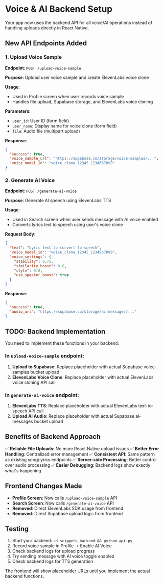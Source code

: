 # Voice & AI Backend Setup

Your app now uses the backend API for all voice/AI operations instead of handling uploads directly in React Native.

## New API Endpoints Added

### 1. Upload Voice Sample
**Endpoint**: `POST /upload-voice-sample`

**Purpose**: Upload user voice sample and create ElevenLabs voice clone

**Usage**: 
- Used in Profile screen when user records voice sample
- Handles file upload, Supabase storage, and ElevenLabs voice cloning

**Parameters**:
- `user_id`: User ID (form field)
- `user_name`: Display name for voice clone (form field)  
- `file`: Audio file (multipart upload)

**Response**:
```json
{
  "success": true,
  "voice_sample_url": "https://supabase.co/storage/voice-samples/...",
  "voice_model_id": "voice_clone_12345_1234567890"
}
```

### 2. Generate AI Voice
**Endpoint**: `POST /generate-ai-voice`

**Purpose**: Generate AI speech using ElevenLabs TTS

**Usage**:
- Used in Search screen when user sends message with AI voice enabled
- Converts lyrics text to speech using user's voice clone

**Request Body**:
```json
{
  "text": "Lyric text to convert to speech",
  "voice_model_id": "voice_clone_12345_1234567890",
  "voice_settings": {
    "stability": 0.75,
    "similarity_boost": 0.8,
    "style": 0.0,
    "use_speaker_boost": true
  }
}
```

**Response**:
```json
{
  "success": true,
  "audio_url": "https://supabase.co/storage/ai-messages/..."
}
```

## TODO: Backend Implementation

You need to implement these functions in your backend:

### In `upload-voice-sample` endpoint:
1. **Upload to Supabase**: Replace placeholder with actual Supabase voice-samples bucket upload
2. **ElevenLabs Voice Clone**: Replace placeholder with actual ElevenLabs voice cloning API call

### In `generate-ai-voice` endpoint:
1. **ElevenLabs TTS**: Replace placeholder with actual ElevenLabs text-to-speech API call
2. **Upload AI Audio**: Replace placeholder with actual Supabase ai-messages bucket upload

## Benefits of Backend Approach

✅ **Reliable File Uploads**: No more React Native upload issues
✅ **Better Error Handling**: Centralized error management
✅ **Consistent API**: Same pattern as existing song/lyrics endpoints
✅ **Server-side Processing**: Better control over audio processing
✅ **Easier Debugging**: Backend logs show exactly what's happening

## Frontend Changes Made

- **Profile Screen**: Now calls `/upload-voice-sample` API
- **Search Screen**: Now calls `/generate-ai-voice` API  
- **Removed**: Direct ElevenLabs SDK usage from frontend
- **Removed**: Direct Supabase upload logic from frontend

## Testing

1. Start your backend: `cd snippets_backend && python api.py`
2. Record voice sample in Profile → Enable AI Voice
3. Check backend logs for upload progress
4. Try sending message with AI voice toggle enabled
5. Check backend logs for TTS generation

The frontend will show placeholder URLs until you implement the actual backend functions.